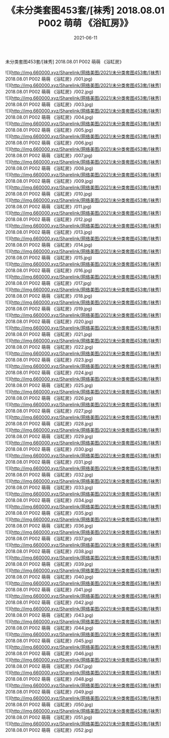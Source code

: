 ﻿---
layout: post
title:  《未分类套图453套/[袜秀] 2018.08.01 P002 萌萌 《浴缸房》》
date:   2021-06-11
img: http://img.660000.xyz/Sharelink/网络美图/2021/未分类套图453套/[袜秀] 2018.08.01 P002 萌萌 《浴缸房》/000.jpg
categories: [美女, 清纯, 唯美]
---

未分类套图453套/[袜秀] 2018.08.01 P002 萌萌 《浴缸房》

 ![](http://img.660000.xyz/Sharelink/网络美图/2021/未分类套图453套/[袜秀] 2018.08.01 P002 萌萌 《浴缸房》/001.jpg) <br>![](http://img.660000.xyz/Sharelink/网络美图/2021/未分类套图453套/[袜秀] 2018.08.01 P002 萌萌 《浴缸房》/002.jpg) <br>![](http://img.660000.xyz/Sharelink/网络美图/2021/未分类套图453套/[袜秀] 2018.08.01 P002 萌萌 《浴缸房》/003.jpg) <br>![](http://img.660000.xyz/Sharelink/网络美图/2021/未分类套图453套/[袜秀] 2018.08.01 P002 萌萌 《浴缸房》/004.jpg) <br>![](http://img.660000.xyz/Sharelink/网络美图/2021/未分类套图453套/[袜秀] 2018.08.01 P002 萌萌 《浴缸房》/005.jpg) <br>![](http://img.660000.xyz/Sharelink/网络美图/2021/未分类套图453套/[袜秀] 2018.08.01 P002 萌萌 《浴缸房》/006.jpg) <br>![](http://img.660000.xyz/Sharelink/网络美图/2021/未分类套图453套/[袜秀] 2018.08.01 P002 萌萌 《浴缸房》/007.jpg) <br>![](http://img.660000.xyz/Sharelink/网络美图/2021/未分类套图453套/[袜秀] 2018.08.01 P002 萌萌 《浴缸房》/008.jpg) <br>![](http://img.660000.xyz/Sharelink/网络美图/2021/未分类套图453套/[袜秀] 2018.08.01 P002 萌萌 《浴缸房》/009.jpg) <br>![](http://img.660000.xyz/Sharelink/网络美图/2021/未分类套图453套/[袜秀] 2018.08.01 P002 萌萌 《浴缸房》/010.jpg) <br>![](http://img.660000.xyz/Sharelink/网络美图/2021/未分类套图453套/[袜秀] 2018.08.01 P002 萌萌 《浴缸房》/011.jpg) <br>![](http://img.660000.xyz/Sharelink/网络美图/2021/未分类套图453套/[袜秀] 2018.08.01 P002 萌萌 《浴缸房》/012.jpg) <br>![](http://img.660000.xyz/Sharelink/网络美图/2021/未分类套图453套/[袜秀] 2018.08.01 P002 萌萌 《浴缸房》/013.jpg) <br>![](http://img.660000.xyz/Sharelink/网络美图/2021/未分类套图453套/[袜秀] 2018.08.01 P002 萌萌 《浴缸房》/014.jpg) <br>![](http://img.660000.xyz/Sharelink/网络美图/2021/未分类套图453套/[袜秀] 2018.08.01 P002 萌萌 《浴缸房》/015.jpg) <br>![](http://img.660000.xyz/Sharelink/网络美图/2021/未分类套图453套/[袜秀] 2018.08.01 P002 萌萌 《浴缸房》/016.jpg) <br>![](http://img.660000.xyz/Sharelink/网络美图/2021/未分类套图453套/[袜秀] 2018.08.01 P002 萌萌 《浴缸房》/017.jpg) <br>![](http://img.660000.xyz/Sharelink/网络美图/2021/未分类套图453套/[袜秀] 2018.08.01 P002 萌萌 《浴缸房》/018.jpg) <br>![](http://img.660000.xyz/Sharelink/网络美图/2021/未分类套图453套/[袜秀] 2018.08.01 P002 萌萌 《浴缸房》/019.jpg) <br>![](http://img.660000.xyz/Sharelink/网络美图/2021/未分类套图453套/[袜秀] 2018.08.01 P002 萌萌 《浴缸房》/020.jpg) <br>![](http://img.660000.xyz/Sharelink/网络美图/2021/未分类套图453套/[袜秀] 2018.08.01 P002 萌萌 《浴缸房》/021.jpg) <br>![](http://img.660000.xyz/Sharelink/网络美图/2021/未分类套图453套/[袜秀] 2018.08.01 P002 萌萌 《浴缸房》/022.jpg) <br>![](http://img.660000.xyz/Sharelink/网络美图/2021/未分类套图453套/[袜秀] 2018.08.01 P002 萌萌 《浴缸房》/023.jpg) <br>![](http://img.660000.xyz/Sharelink/网络美图/2021/未分类套图453套/[袜秀] 2018.08.01 P002 萌萌 《浴缸房》/024.jpg) <br>![](http://img.660000.xyz/Sharelink/网络美图/2021/未分类套图453套/[袜秀] 2018.08.01 P002 萌萌 《浴缸房》/025.jpg) <br>![](http://img.660000.xyz/Sharelink/网络美图/2021/未分类套图453套/[袜秀] 2018.08.01 P002 萌萌 《浴缸房》/026.jpg) <br>![](http://img.660000.xyz/Sharelink/网络美图/2021/未分类套图453套/[袜秀] 2018.08.01 P002 萌萌 《浴缸房》/027.jpg) <br>![](http://img.660000.xyz/Sharelink/网络美图/2021/未分类套图453套/[袜秀] 2018.08.01 P002 萌萌 《浴缸房》/028.jpg) <br>![](http://img.660000.xyz/Sharelink/网络美图/2021/未分类套图453套/[袜秀] 2018.08.01 P002 萌萌 《浴缸房》/029.jpg) <br>![](http://img.660000.xyz/Sharelink/网络美图/2021/未分类套图453套/[袜秀] 2018.08.01 P002 萌萌 《浴缸房》/030.jpg) <br>![](http://img.660000.xyz/Sharelink/网络美图/2021/未分类套图453套/[袜秀] 2018.08.01 P002 萌萌 《浴缸房》/031.jpg) <br>![](http://img.660000.xyz/Sharelink/网络美图/2021/未分类套图453套/[袜秀] 2018.08.01 P002 萌萌 《浴缸房》/032.jpg) <br>![](http://img.660000.xyz/Sharelink/网络美图/2021/未分类套图453套/[袜秀] 2018.08.01 P002 萌萌 《浴缸房》/033.jpg) <br>![](http://img.660000.xyz/Sharelink/网络美图/2021/未分类套图453套/[袜秀] 2018.08.01 P002 萌萌 《浴缸房》/034.jpg) <br>![](http://img.660000.xyz/Sharelink/网络美图/2021/未分类套图453套/[袜秀] 2018.08.01 P002 萌萌 《浴缸房》/035.jpg) <br>![](http://img.660000.xyz/Sharelink/网络美图/2021/未分类套图453套/[袜秀] 2018.08.01 P002 萌萌 《浴缸房》/036.jpg) <br>![](http://img.660000.xyz/Sharelink/网络美图/2021/未分类套图453套/[袜秀] 2018.08.01 P002 萌萌 《浴缸房》/037.jpg) <br>![](http://img.660000.xyz/Sharelink/网络美图/2021/未分类套图453套/[袜秀] 2018.08.01 P002 萌萌 《浴缸房》/038.jpg) <br>![](http://img.660000.xyz/Sharelink/网络美图/2021/未分类套图453套/[袜秀] 2018.08.01 P002 萌萌 《浴缸房》/039.jpg) <br>![](http://img.660000.xyz/Sharelink/网络美图/2021/未分类套图453套/[袜秀] 2018.08.01 P002 萌萌 《浴缸房》/040.jpg) <br>![](http://img.660000.xyz/Sharelink/网络美图/2021/未分类套图453套/[袜秀] 2018.08.01 P002 萌萌 《浴缸房》/041.jpg) <br>![](http://img.660000.xyz/Sharelink/网络美图/2021/未分类套图453套/[袜秀] 2018.08.01 P002 萌萌 《浴缸房》/042.jpg) <br>![](http://img.660000.xyz/Sharelink/网络美图/2021/未分类套图453套/[袜秀] 2018.08.01 P002 萌萌 《浴缸房》/043.jpg) <br>![](http://img.660000.xyz/Sharelink/网络美图/2021/未分类套图453套/[袜秀] 2018.08.01 P002 萌萌 《浴缸房》/044.jpg) <br>![](http://img.660000.xyz/Sharelink/网络美图/2021/未分类套图453套/[袜秀] 2018.08.01 P002 萌萌 《浴缸房》/045.jpg) <br>![](http://img.660000.xyz/Sharelink/网络美图/2021/未分类套图453套/[袜秀] 2018.08.01 P002 萌萌 《浴缸房》/046.jpg) <br>![](http://img.660000.xyz/Sharelink/网络美图/2021/未分类套图453套/[袜秀] 2018.08.01 P002 萌萌 《浴缸房》/047.jpg) <br>![](http://img.660000.xyz/Sharelink/网络美图/2021/未分类套图453套/[袜秀] 2018.08.01 P002 萌萌 《浴缸房》/048.jpg) <br>![](http://img.660000.xyz/Sharelink/网络美图/2021/未分类套图453套/[袜秀] 2018.08.01 P002 萌萌 《浴缸房》/049.jpg) <br>![](http://img.660000.xyz/Sharelink/网络美图/2021/未分类套图453套/[袜秀] 2018.08.01 P002 萌萌 《浴缸房》/050.jpg) <br>![](http://img.660000.xyz/Sharelink/网络美图/2021/未分类套图453套/[袜秀] 2018.08.01 P002 萌萌 《浴缸房》/051.jpg) <br>![](http://img.660000.xyz/Sharelink/网络美图/2021/未分类套图453套/[袜秀] 2018.08.01 P002 萌萌 《浴缸房》/052.jpg) <br>
